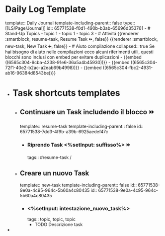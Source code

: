 # Daily Log Template
template:: Daily Journal
template-including-parent:: false
type:: [[LS/Page/Journal]]
id:: 65771538-f0d1-490b-b3ab-65696d353761
	- # Stand-Up Topics
		- topic 1
		- topic 1
		- topic 3
	- # Attivitá
	  {{renderer :smartblock, resume-task, Resume Task ⏩️, false}} {{renderer :smartblock, new-task, New Task ➕, false}}
	- # Aiuto compilazione
	  collapsed:: true
	  Se hai bisogno di aiuto nelle compilazioni ecco alcuni riferimenti utili, questi blocchi sono inclusi con embed per evitare duplicazioni
		- {{embed ((6565c304-9cba-4238-91e6-36a5a4b45930))}}
		- {{embed ((6565c304-72f1-40e2-b2ac-a2eab69b4998))}}
		- {{embed ((6565c304-fbc2-4931-ab16-96384d8543be))}}
- # Task shortcuts templates
	- ## Continuare un Task includendo il blocco ⏩️
	  template:: resume-task
	  template-including-parent:: false
	  id:: 65771538-7dd3-4f9b-a39b-6925aedef47c
		- ### Riprendo Task <%setInput: suffisso%> ⏩️
		  tags:: #resume-task 
		  /
	- ## Creare un nuovo Task
	  template:: new-task
	  template-including-parent:: false
	  id:: 65771538-9e0a-4c95-964c-5b60a4c80435
	  id:: 65771538-9e0a-4c95-964c-5b60a4c80435
		- ### <%setInput: intestazione_nuovo_task%>
		  tags:: topic, topic, topic
			- TODO Descrizione task
-